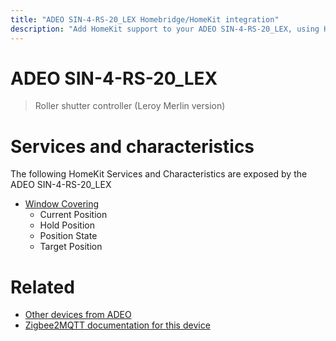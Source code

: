 ```yaml
---
title: "ADEO SIN-4-RS-20_LEX Homebridge/HomeKit integration"
description: "Add HomeKit support to your ADEO SIN-4-RS-20_LEX, using Homebridge, Zigbee2MQTT and homebridge-z2m."
---
```

<!---
This file has been GENERATED using src/docgen/docgen.ts
DO NOT EDIT THIS FILE MANUALLY!
-->
# ADEO SIN-4-RS-20_LEX
> Roller shutter controller (Leroy Merlin version)


# Services and characteristics
The following HomeKit Services and Characteristics are exposed by
the ADEO SIN-4-RS-20_LEX

* [Window Covering](../../cover.md)
  * Current Position
  * Hold Position
  * Position State
  * Target Position


# Related
* [Other devices from ADEO](../index.md#adeo)
* [Zigbee2MQTT documentation for this device](https://www.zigbee2mqtt.io/devices/SIN-4-RS-20_LEX.html)